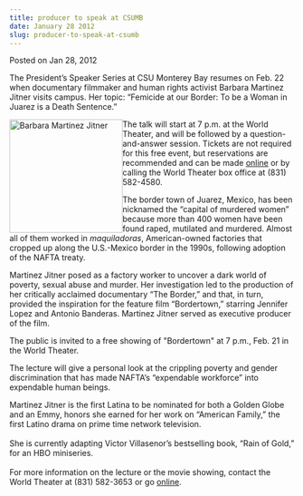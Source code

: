 ```yaml
---
title: producer to speak at CSUMB
date: January 28 2012
slug: producer-to-speak-at-csumb
---
```





<span class="date">Posted on Jan 28, 2012    </span>
<p>The President&#x2019;s Speaker Series at CSU Monterey Bay resumes on
Feb. 22 when documentary filmmaker and human rights activist
Barbara Martinez Jitner visits campus. Her topic: &#x201C;Femicide at our
Border: To be a Woman in Juarez is a Death Sentence.&#x201D;</p>
<p><img alt="Barbara Martinez Jitner" src="http://news.csumb.edu/sites/default/files/65/attachments/news/images/jitner-b.jpg" style="float:left; width:200px; height:200px">The talk will start
at 7 p.m. at the World Theater, and will be followed by a
question-and-answer session. Tickets are not required for this free
event, but reservations are recommended and can be made <a href="http://csumb.edu/speakers" rel="nofollow">online</a>&#xA0;or by
calling the World Theater box office at (831) 582-4580.</img></p>
<p>The border town of Juarez, Mexico, has been nicknamed the
&#x201C;capital of murdered women&#x201D; because more than 400 women have been
found raped, mutilated and murdered. Almost all of them worked in
<em>maquiladoras</em>, American-owned factories that cropped up
along the U.S.-Mexico border in the 1990s, following adoption of
the NAFTA treaty.</p>
<p>Martinez Jitner posed as a factory worker to uncover a dark
world of poverty, sexual abuse and murder. Her investigation led to
the production of her critically acclaimed documentary &#x201C;The
Border,&#x201D; and that, in turn, provided the inspiration for the
feature film &#x201C;Bordertown,&#x201D; starring Jennifer Lopez and Antonio
Banderas. Martinez Jitner served as executive producer of the
film.</p>
<p class="pullquote">The public is invited to a free showing of
&quot;Bordertown&quot; at 7 p.m., Feb. 21 in the World Theater.</p>
<p>The lecture will give a personal look at the crippling poverty
and gender discrimination that has made NAFTA&#x2019;s &#x201C;expendable
workforce&#x201D; into expendable human beings.</p>
<p>Martinez Jitner is the first Latina to be nominated for both a
Golden Globe and an Emmy, honors she earned for her work on
&#x201C;American Family,&#x201D; the first Latino drama on prime time network
television.<br>
<br>
She is currently adapting Victor Villasenor&#x2019;s bestselling book,
&#x201C;Rain of Gold,&#x201D; for an HBO miniseries.<br>
<br>
For more information on the lecture or the movie showing, contact
the World Theater at (831) 582-3653 or go&#xA0;<a href="http://csumb.edu/worldtheater" rel="nofollow">online</a>.<br>
<br>
<br>
&#xA0;</br></br></br></br></br></br></br></p>






